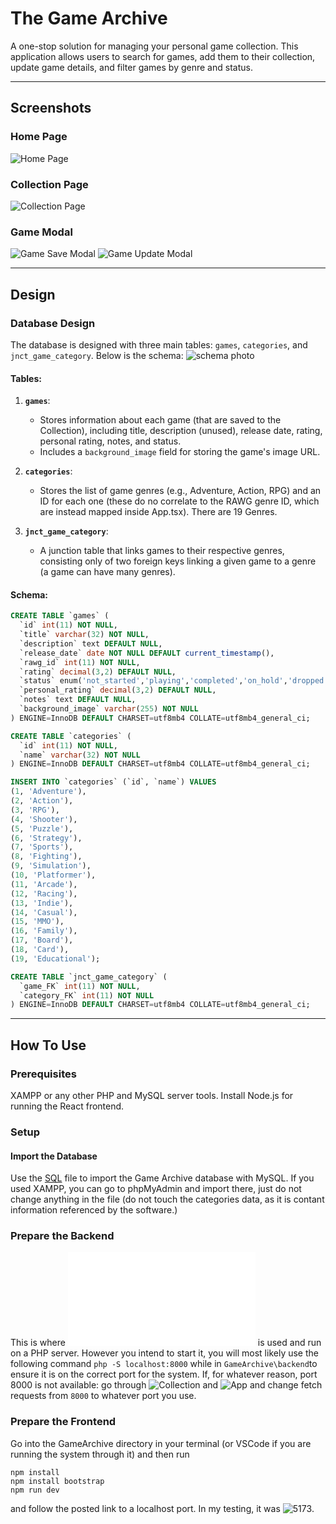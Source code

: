 # The Game Archive
A one-stop solution for managing your personal game collection. This application allows users to search for games, add them to their collection, update game details, and filter games by genre and status.

---

## Screenshots
### Home Page
![Home Page](pictures/full_search.png)

### Collection Page
![Collection Page](pictures/full_collection.png)

### Game Modal
![Game Save Modal](pictures/laptop_home_modal.png)
![Game Update Modal](pictures/laptop_collection_modal.png)

---

## Design

### Database Design
The database is designed with three main tables: `games`, `categories`, and `jnct_game_category`. Below is the schema:
![schema photo](pictures/schema.png)

#### Tables:
1. **`games`**:
   - Stores information about each game (that are saved to the Collection), including title, description (unused), release date, rating, personal rating, notes, and status.
   - Includes a `background_image` field for storing the game's image URL.

2. **`categories`**:
   - Stores the list of game genres (e.g., Adventure, Action, RPG) and an ID for each one (these do no correlate to the RAWG genre ID, which are instead mapped inside App.tsx). There are 19 Genres.

3. **`jnct_game_category`**:
   - A junction table that links games to their respective genres, consisting only of two foreign keys linking a given game to a genre (a game can have many genres).

#### Schema:
```sql
CREATE TABLE `games` (
  `id` int(11) NOT NULL,
  `title` varchar(32) NOT NULL,
  `description` text DEFAULT NULL,
  `release_date` date NOT NULL DEFAULT current_timestamp(),
  `rawg_id` int(11) NOT NULL,
  `rating` decimal(3,2) DEFAULT NULL,
  `status` enum('not_started','playing','completed','on_hold','dropped') NOT NULL DEFAULT 'not_started',
  `personal_rating` decimal(3,2) DEFAULT NULL,
  `notes` text DEFAULT NULL,
  `background_image` varchar(255) NOT NULL
) ENGINE=InnoDB DEFAULT CHARSET=utf8mb4 COLLATE=utf8mb4_general_ci;

CREATE TABLE `categories` (
  `id` int(11) NOT NULL,
  `name` varchar(32) NOT NULL
) ENGINE=InnoDB DEFAULT CHARSET=utf8mb4 COLLATE=utf8mb4_general_ci;

INSERT INTO `categories` (`id`, `name`) VALUES
(1, 'Adventure'),
(2, 'Action'),
(3, 'RPG'),
(4, 'Shooter'),
(5, 'Puzzle'),
(6, 'Strategy'),
(7, 'Sports'),
(8, 'Fighting'),
(9, 'Simulation'),
(10, 'Platformer'),
(11, 'Arcade'),
(12, 'Racing'),
(13, 'Indie'),
(14, 'Casual'),
(15, 'MMO'),
(16, 'Family'),
(17, 'Board'),
(18, 'Card'),
(19, 'Educational');

CREATE TABLE `jnct_game_category` (
  `game_FK` int(11) NOT NULL,
  `category_FK` int(11) NOT NULL
) ENGINE=InnoDB DEFAULT CHARSET=utf8mb4 COLLATE=utf8mb4_general_ci;
```

---

## How To Use
### Prerequisites
XAMPP or any other PHP and MySQL server tools.
Install Node.js for running the React frontend.

### Setup
#### Import the Database
Use the [SQL](gamearchive.sql) file to import the Game Archive database with MySQL. If you used XAMPP, you can go to phpMyAdmin and import there, just do not change anything in the file (do not touch the categories data, as it is contant information referenced by the software.)

### Prepare the Backend
This is where ![PHP Script](GameArchive/backend/script.php) is used and run on a PHP server. However you intend to start it, you will most likely use the following command `php -S localhost:8000` while in `GameArchive\backend`to ensure it is on the correct port for the system.
If, for whatever reason, port 8000 is not available: go through ![Collection](GameArchive/src/Collection.tsx) and ![App](GameArchive/src/App.tsx) and change fetch requests from `8000` to whatever port you use.

### Prepare the Frontend
Go into the GameArchive directory in your terminal (or VSCode if you are running the system through it) and then run
```
npm install
npm install bootstrap
npm run dev
```
and follow the posted link to a localhost port. In my testing, it was ![5173](http://localhost:5173/).